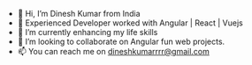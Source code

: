 - 👋 Hi, I’m Dinesh Kumar from India
- 👀 Experienced Developer worked with Angular | React | Vuejs
- 🌱 I’m currently enhancing my life skills
- 💞️ I’m looking to collaborate on Angular fun web projects.
- 📫 You can reach me on dineshkumarrrr@gmail.com

<!---
CodedDecoded/CodedDecoded is a ✨ special ✨ repository because its `README.md` (this file) appears on your GitHub profile.
You can click the Preview link to take a look at your changes.
--->
